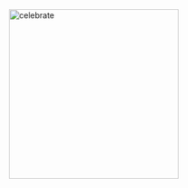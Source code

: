 <header>

<!--
  <<< Author notes: Course header >>>
  Include a 1280×640 image, course title in sentence case, and a concise description in emphasis.
  In your repository settings: enable template repository, add your 1280×640 social image, auto delete head branches.
  Add your open source license, GitHub uses MIT license.
-->

<!-- Google tag (gtag.js) -->
<script async src="https://www.googletagmanager.com/gtag/js?id=G-387JH7XMYM"></script>
<script>
  window.dataLayer = window.dataLayer || [];
  function gtag(){dataLayer.push(arguments);}
  gtag('js', new Date());

  gtag('config', 'G-387JH7XMYM');
</script>

</header>

<!--
  <<< Author notes: Finish >>>
  Review what we learned, ask for feedback, provide next steps.
-->


<img src=https://octodex.github.com/images/constructocat2.jpg alt=celebrate width=300 align=right>



<footer>

<!--
  <<< Author notes: Footer >>>
  Add a link to get support, GitHub status page, code of conduct, license link.
-->


</footer>
